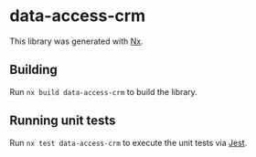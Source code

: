# data-access-crm

This library was generated with [Nx](https://nx.dev).

## Building

Run `nx build data-access-crm` to build the library.

## Running unit tests

Run `nx test data-access-crm` to execute the unit tests via [Jest](https://jestjs.io).
